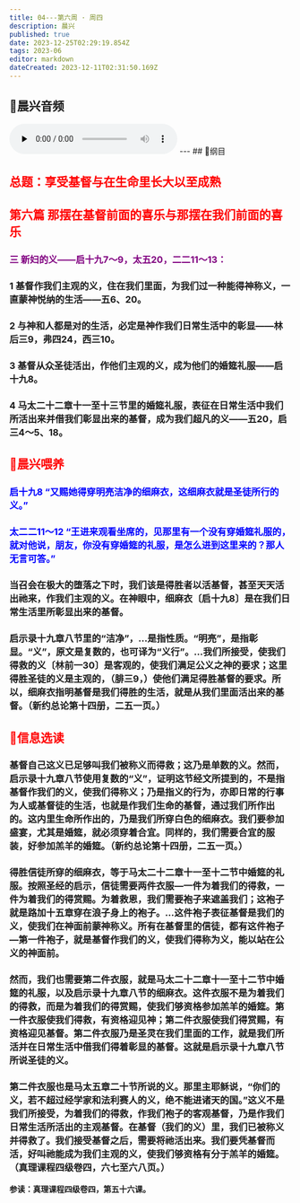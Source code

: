 ```yaml
---
title: 04---第六周 · 周四
description: 晨兴
published: true
date: 2023-12-25T02:29:19.854Z
tags: 2023-06
editor: markdown
dateCreated: 2023-12-11T02:31:50.169Z
---
```


## 🎵晨兴音频
<audio id="audio" controls="" preload="none">
      <source id="mp3" src="/2023-06/week6/week6day4.mp3">
</audio>
---
## 📖纲目

## <font color=red>总题：享受基督与在生命里长大以至成熟</font>

## <font color=red>第六篇   那摆在基督前面的喜乐与那摆在我们前面的喜乐</font>

### <font color=purple>三   新妇的义——启十九7～9，太五20，二二11～13：</font>

### 1   基督作我们主观的义，住在我们里面，为我们过一种能得神称义，一直蒙神悦纳的生活——五6、20。

### 2   与神和人都是对的生活，必定是神作我们日常生活中的彰显——林后三9，弗四24，西三10。

### 3   基督从众圣徒活出，作他们主观的义，成为他们的婚筵礼服——启十九8。

### 4   马太二十二章十一至十三节里的婚筵礼服，表征在日常生活中我们所活出来并借我们彰显出来的基督，成为我们超凡的义——五20，启三4～5、18。

## <font color=red>📖晨兴喂养</font>

### <font color=blue>启十九8   “又赐她得穿明亮洁净的细麻衣，这细麻衣就是圣徒所行的义。”</font>

### <font color=blue>太二二11～12   “王进来观看坐席的，见那里有一个没有穿婚筵礼服的，就对他说，朋友，你没有穿婚筵的礼服，是怎么进到这里来的？那人无言可答。”</font>

### 当召会在极大的堕落之下时，我们该是得胜者以活基督，甚至天天活出祂来，作我们主观的义。在神眼中，细麻衣〔启十九8〕是在我们日常生活里所彰显出来的基督。

### 启示录十九章八节里的“洁净”，…是指性质。“明亮”，是指彰显。“义”，原文是复数的，也可译为“义行”。…我们所接受，使我们得救的义〔林前一30〕是客观的，使我们满足公义之神的要求；这里得胜圣徒的义是主观的，（腓三9，）使他们满足得胜基督的要求。所以，细麻衣指明基督是我们得胜的生活，就是从我们里面活出来的基督。（新约总论第十四册，二五一页。）

## <font color=red>📖信息选读</font>

### 基督自己这义已足够叫我们被称义而得救；这乃是单数的义。然而，启示录十九章八节使用复数的“义”，证明这节经文所提到的，不是指基督作我们的义，使我们得称义；乃是指义的行为，亦即日常的行事为人或基督徒的生活，也就是作我们生命的基督，通过我们所作出的。这内里生命所作出的，乃是我们所穿白色的细麻衣。我们要参加盛宴，尤其是婚筵，就必须穿着合宜。同样的，我们需要合宜的服装，好参加羔羊的婚筵。（新约总论第十四册，二五一页。）

### 得胜信徒所穿的细麻衣，等于马太二十二章十一至十二节中婚筵的礼服。按照圣经的启示，信徒需要两件衣服—一件为着我们的得救，一件为着我们的得赏赐。为着救恩，我们需要袍子来遮盖我们；这袍子就是路加十五章穿在浪子身上的袍子。…这件袍子表征基督是我们的义，使我们在神面前蒙神称义。所有在基督里的信徒，都有这件袍子—第一件袍子，就是基督作我们的义，使我们得称为义，能以站在公义的神面前。

### 然而，我们也需要第二件衣服，就是马太二十二章十一至十二节中婚筵的礼服，以及启示录十九章八节的细麻衣。这件衣服不是为着我们的得救，而是为着我们的得赏赐，使我们够资格参加羔羊的婚筵。第一件衣服使我们得救，有资格迎见神；第二件衣服使我们得赏赐，有资格迎见基督。第二件衣服乃是圣灵在我们里面的工作，就是我们所活并在日常生活中借我们得着彰显的基督。这就是启示录十九章八节所说圣徒的义。

### 第二件衣服也是马太五章二十节所说的义。那里主耶稣说，“你们的义，若不超过经学家和法利赛人的义，绝不能进诸天的国。”这义不是我们所接受，为着我们的得救，作我们袍子的客观基督，乃是作我们日常生活所活出的主观基督。在基督（我们的义）里，我们已被称义并得救了。我们接受基督之后，需要将祂活出来。我们要凭基督而活，好叫祂能成为我们主观的义，使我们够资格有分于羔羊的婚筵。（真理课程四级卷四，六七至六八页。）

**参读：真理课程四级卷四，第五十六课。**
<!-- Google tag (gtag.js) -->
<script async src="https://www.googletagmanager.com/gtag/js?id=G-1P8709Z16T"></script>
<script>
  window.dataLayer = window.dataLayer || [];
  function gtag(){dataLayer.push(arguments);}
  gtag('js', new Date());

  gtag('config', 'G-1P8709Z16T');
</script>